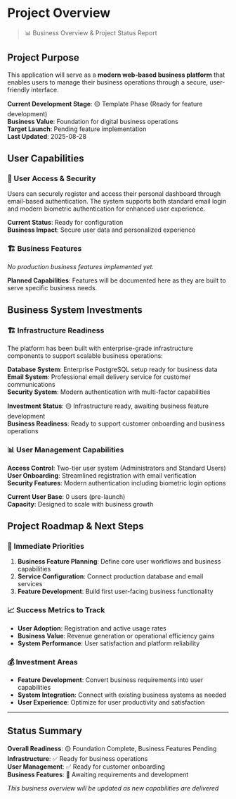 # Project Overview

> 📊 Business Overview & Project Status Report

## Project Purpose

This application will serve as a **modern web-based business platform** that enables users to manage their business operations through a secure, user-friendly interface.

**Current Development Stage**: 🟡 Template Phase (Ready for feature development)  
**Business Value**: Foundation for digital business operations  
**Target Launch**: Pending feature implementation  
**Last Updated**: 2025-08-28

## User Capabilities

### 🔐 User Access & Security
Users can securely register and access their personal dashboard through email-based authentication. The system supports both standard email login and modern biometric authentication for enhanced user experience.

**Current Status**: Ready for configuration  
**Business Impact**: Secure user data and personalized experience  

### 🏗️ Business Features
*No production business features implemented yet.*

**Planned Capabilities**: Features will be documented here as they are built to serve specific business needs.

<!-- Example format for new features:
## [Feature Name]
Brief description of what users can accomplish and the business value provided.

**Status**: [Active/In Development/Planned]
**Business Impact**: [Revenue/Efficiency/User Experience improvement]
**Users Served**: [Number or user type]
-->

## Business System Investments

### 🏗️ Infrastructure Readiness
The platform has been built with enterprise-grade infrastructure components to support scalable business operations:

**Database System**: Enterprise PostgreSQL setup ready for business data  
**Email System**: Professional email delivery service for customer communications  
**Security System**: Modern authentication with multi-factor capabilities  

**Investment Status**: 🟡 Infrastructure ready, awaiting business feature development  
**Business Readiness**: Ready to support customer onboarding and business operations

### 📊 User Management Capabilities
**Access Control**: Two-tier user system (Administrators and Standard Users)  
**User Onboarding**: Streamlined registration with email verification  
**Security Features**: Modern authentication including biometric login options

**Current User Base**: 0 users (pre-launch)  
**Capacity**: Designed to scale with business growth

## Project Roadmap & Next Steps

### 🎯 Immediate Priorities
1. **Business Feature Planning**: Define core user workflows and business capabilities
2. **Service Configuration**: Connect production database and email services
3. **Feature Development**: Build first user-facing business functionality

### 📈 Success Metrics to Track
- **User Adoption**: Registration and active usage rates
- **Business Value**: Revenue generation or operational efficiency gains  
- **System Performance**: User satisfaction and platform reliability

### 💰 Investment Areas
- **Feature Development**: Convert business requirements into user capabilities
- **System Integration**: Connect with existing business systems as needed
- **User Experience**: Optimize for user productivity and satisfaction

---

## Status Summary

**Overall Readiness**: 🟡 Foundation Complete, Business Features Pending  
**Infrastructure**: ✅ Ready for business operations  
**User Management**: ✅ Ready for customer onboarding  
**Business Features**: 🔄 Awaiting requirements and development  

*This business overview will be updated as new capabilities are delivered*